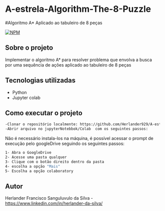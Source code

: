 # A-estrela-Algorithm-The-8-Puzzle

#Algoritmo A* Aplicado ao tabuleiro de 8 peças

[![NPM](https://img.shields.io/npm/l/react)](https://github.com/Duduudz/adaSala2/blob/main/LICENSE)

## Sobre o projeto

 Implementar o algoritmo A* para resolver problema que envolva a busca por uma sequência de ações aplicado ao tabuleiro de 8 peças
 
## Tecnologias utilizadas
- Python
- Jupyter colab


## Como executar o projeto
```bash
-Clonar o repositório localmente: https://github.com/Herlander929/A-estrela-Algorithm-The-8-Puzzle.git
-Abrir arquivo no jupyterNotebbok/Colab  com os seguintes passos:
```
Não é necessário instala-los na máquina, é possível acessar o prompt de execução pelo googleDrive seguindo os seguintes passos:

```bash
1- Abra o GoogleDrive
2- Acesse uma pasta qualquer
3- Clique com o botão direito dentro da pasta
4- escolha a opção "Mais"
5- Escolha a opção colaboratory
```

## Autor

Herlander Francisco Sanguluvulo da Silva - https://www.linkedin.com/in/herlander-da-silva/
